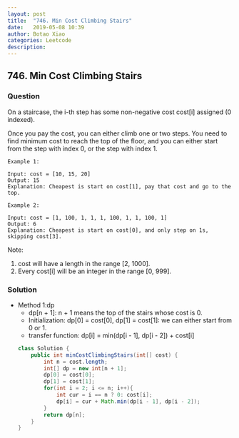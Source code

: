 ```yaml
---
layout: post
title:  "746. Min Cost Climbing Stairs"
date:   2019-05-08 10:39
author: Botao Xiao
categories: Leetcode
description:
---
```

## 746. Min Cost Climbing Stairs

### Question
On a staircase, the i-th step has some non-negative cost cost[i] assigned (0 indexed).

Once you pay the cost, you can either climb one or two steps. You need to find minimum cost to reach the top of the floor, and you can either start from the step with index 0, or the step with index 1.

```
Example 1:

Input: cost = [10, 15, 20]
Output: 15
Explanation: Cheapest is start on cost[1], pay that cost and go to the top.

Example 2:

Input: cost = [1, 100, 1, 1, 1, 100, 1, 1, 100, 1]
Output: 6
Explanation: Cheapest is start on cost[0], and only step on 1s, skipping cost[3].
```

Note:
1. cost will have a length in the range [2, 1000].
2. Every cost[i] will be an integer in the range [0, 999].

### Solution
* Method 1:dp
	* dp[n + 1]: n + 1 means the top of the stairs whose cost is 0.
	* Initialization: dp[0] = cost[0], dp[1] = cost[1]: we can either start from 0 or 1.
	* transfer function: dp[i] = min(dp[i - 1], dp[i - 2]) + cost[i]
	```Java
	class Solution {
		public int minCostClimbingStairs(int[] cost) {
			int n = cost.length;
			int[] dp = new int[n + 1];
			dp[0] = cost[0];
			dp[1] = cost[1];
			for(int i = 2; i <= n; i++){
				int cur = i == n ? 0: cost[i];
				dp[i] = cur + Math.min(dp[i - 1], dp[i - 2]);
			}
			return dp[n];
		}
	}
	```